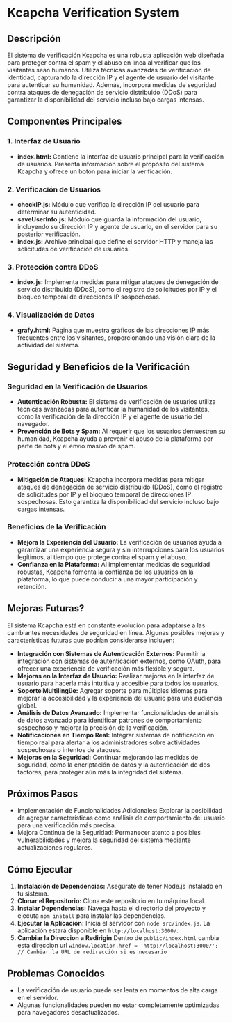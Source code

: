 
# Kcapcha Verification System

## Descripción
El sistema de verificación Kcapcha es una robusta aplicación web diseñada para proteger contra el spam y el abuso en línea al verificar que los visitantes sean humanos. Utiliza técnicas avanzadas de verificación de identidad, capturando la dirección IP y el agente de usuario del visitante para autenticar su humanidad. Además, incorpora medidas de seguridad contra ataques de denegación de servicio distribuido (DDoS) para garantizar la disponibilidad del servicio incluso bajo cargas intensas.

## Componentes Principales

### 1. Interfaz de Usuario
- **index.html:** Contiene la interfaz de usuario principal para la verificación de usuarios. Presenta información sobre el propósito del sistema Kcapcha y ofrece un botón para iniciar la verificación.

### 2. Verificación de Usuarios
- **checkIP.js:** Módulo que verifica la dirección IP del usuario para determinar su autenticidad.
- **saveUserInfo.js:** Módulo que guarda la información del usuario, incluyendo su dirección IP y agente de usuario, en el servidor para su posterior verificación.
- **index.js:** Archivo principal que define el servidor HTTP y maneja las solicitudes de verificación de usuarios.

### 3. Protección contra DDoS
- **index.js:** Implementa medidas para mitigar ataques de denegación de servicio distribuido (DDoS), como el registro de solicitudes por IP y el bloqueo temporal de direcciones IP sospechosas.

### 4. Visualización de Datos
- **grafy.html:** Página que muestra gráficos de las direcciones IP más frecuentes entre los visitantes, proporcionando una visión clara de la actividad del sistema.


## Seguridad y Beneficios de la Verificación

### Seguridad en la Verificación de Usuarios
- **Autenticación Robusta:** El sistema de verificación de usuarios utiliza técnicas avanzadas para autenticar la humanidad de los visitantes, como la verificación de la dirección IP y el agente de usuario del navegador.
- **Prevención de Bots y Spam:** Al requerir que los usuarios demuestren su humanidad, Kcapcha ayuda a prevenir el abuso de la plataforma por parte de bots y el envío masivo de spam.

### Protección contra DDoS
- **Mitigación de Ataques:** Kcapcha incorpora medidas para mitigar ataques de denegación de servicio distribuido (DDoS), como el registro de solicitudes por IP y el bloqueo temporal de direcciones IP sospechosas. Esto garantiza la disponibilidad del servicio incluso bajo cargas intensas.

### Beneficios de la Verificación
- **Mejora la Experiencia del Usuario:** La verificación de usuarios ayuda a garantizar una experiencia segura y sin interrupciones para los usuarios legítimos, al tiempo que protege contra el spam y el abuso.
- **Confianza en la Plataforma:** Al implementar medidas de seguridad robustas, Kcapcha fomenta la confianza de los usuarios en la plataforma, lo que puede conducir a una mayor participación y retención.


## Mejoras Futuras?
El sistema Kcapcha está en constante evolución para adaptarse a las cambiantes necesidades de seguridad en línea. Algunas posibles mejoras y características futuras que podrían considerarse incluyen:

- **Integración con Sistemas de Autenticación Externos:** Permitir la integración con sistemas de autenticación externos, como OAuth, para ofrecer una experiencia de verificación más flexible y segura.
- **Mejoras en la Interfaz de Usuario:** Realizar mejoras en la interfaz de usuario para hacerla más intuitiva y accesible para todos los usuarios.
- **Soporte Multilingüe:** Agregar soporte para múltiples idiomas para mejorar la accesibilidad y la experiencia del usuario para una audiencia global.
- **Análisis de Datos Avanzado:** Implementar funcionalidades de análisis de datos avanzado para identificar patrones de comportamiento sospechoso y mejorar la precisión de la verificación.
- **Notificaciones en Tiempo Real:** Integrar sistemas de notificación en tiempo real para alertar a los administradores sobre actividades sospechosas o intentos de ataques.
- **Mejoras en la Seguridad:** Continuar mejorando las medidas de seguridad, como la encriptación de datos y la autenticación de dos factores, para proteger aún más la integridad del sistema.

## Próximos Pasos
- Implementación de Funcionalidades Adicionales: Explorar la posibilidad de agregar características como análisis de comportamiento del usuario para una verificación más precisa.
- Mejora Continua de la Seguridad: Permanecer atento a posibles vulnerabilidades y mejora la seguridad del sistema mediante actualizaciones regulares.



## Cómo Ejecutar

1. **Instalación de Dependencias:** Asegúrate de tener Node.js instalado en tu sistema.
2. **Clonar el Repositorio:** Clona este repositorio en tu máquina local.
3. **Instalar Dependencias:** Navega hasta el directorio del proyecto y ejecuta `npm install` para instalar las dependencias.
4. **Ejecutar la Aplicación:** Inicia el servidor con `node src/index.js`. La aplicación estará disponible en `http://localhost:3000/`.
5. **Cambiar la Direccion a Redirigin** Dentro de `public/index.html` cambia esta direccion url `window.location.href = 'http://localhost:3000/'; // Cambiar la URL de redirección si es necesario`



## Problemas Conocidos
- La verificación de usuario puede ser lenta en momentos de alta carga en el servidor.
- Algunas funcionalidades pueden no estar completamente optimizadas para navegadores desactualizados.



